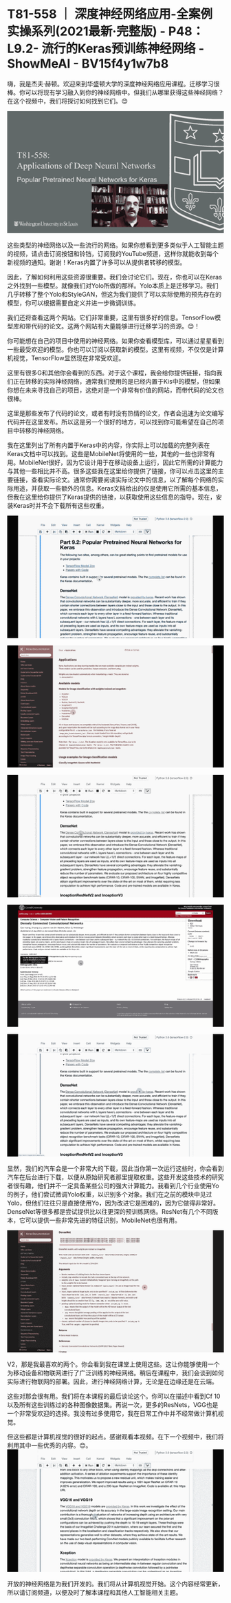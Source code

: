 # T81-558 ｜ 深度神经网络应用-全案例实操系列(2021最新·完整版) - P48：L9.2- 流行的Keras预训练神经网络 - ShowMeAI - BV15f4y1w7b8

嗨，我是杰夫·赫顿。欢迎来到华盛顿大学的深度神经网络应用课程。迁移学习很棒。你可以将现有学习融入到你的神经网络中。但我们从哪里获得这些神经网络？在这个视频中，我们将探讨如何找到它们。😊

![](img/56e8d9866f4ec8a3da33b17a92d76bbd_1.png)

这些类型的神经网络以及一些流行的网络。如果你想看到更多类似于人工智能主题的视频，请点击订阅按钮和铃铛，订阅我的YouTube频道，这样你就能收到每个新视频的通知。谢谢！Keras内置了许多可以从提供者转移的模型。

因此，了解如何利用这些资源很重要。我们会讨论它们。现在，你也可以在Keras之外找到一些模型。就像我们对Yolo所做的那样。Yolo本质上是迁移学习。我们几乎转移了整个Yolo和StyleGAN，但这为我们提供了可以实际使用的预先存在的模型，你可以根据需要自定义并进一步微调训练。

我们还将查看这两个网站。它们非常重要，这里有很多好的信息。TensorFlow模型库和带代码的论文。这两个网站有大量能够进行迁移学习的资源。😊！[](img/56e8d9866f4ec8a3da33b17a92d76bbd_3.png)

你可能想在自己的项目中使用的神经网络。如果你查看模型库，可以通过星星看到一些最受欢迎的模型。你也可以订阅以获取新的模型。这里有视频，不仅仅是计算机视觉，TensorFlow显然现在非常受欢迎。

这里有很多G和其他你会看到的东西。对于这个课程，我会给你提供链接，指向我们正在转移的实际神经网络，通常我们使用的是已经内置于Kis中的模型，但如果你想在未来寻找自己的项目，这绝对是一个非常有价值的网站，而带代码的论文也很棒。

这里是那些发布了代码的论文，或者有时没有热情的论文，作者会迅速为论文编写代码并在这里发布。所以这是另一个很好的地方，可以找到你可能希望在自己的项目中转移的神经网络。

我在这里列出了所有内置于Keras中的内容，你实际上可以加载的完整列表在Keras文档中可以找到。这些是MobileNet将使用的一些，其他的一些也非常有用。MobileNet很好，因为它设计用于在移动设备上运行，因此它所需的计算能力与其他一些相比并不高。很多这些我在这里给你提供了链接，你可以点击这里的主要链接，查看实际论文。通常你需要阅读实际论文中的信息，以了解每个网络的实际用途，并获取一些额外的信息。Keras文档给出的仅是使用它所需的基本信息，但我在这里给你提供了Keras提供的链接，以获取使用这些信息的指导。现在，安装Keras时并不会下载所有这些权重。

![](img/56e8d9866f4ec8a3da33b17a92d76bbd_5.png)

![](img/56e8d9866f4ec8a3da33b17a92d76bbd_6.png)

![](img/56e8d9866f4ec8a3da33b17a92d76bbd_7.png)

![](img/56e8d9866f4ec8a3da33b17a92d76bbd_8.png)

![](img/56e8d9866f4ec8a3da33b17a92d76bbd_9.png)

显然，我们的汽车会是一个非常大的下载，因此当你第一次运行这些时，你会看到汽车在后台进行下载，以便从原始研究者那里提取权重。这些开发这些技术的研究者很有趣，他们并不一定具备某些公司的强大计算能力。我看到几个行业使用Yo的例子，他们尝试微调Yolo权重，以识别多个对象。我们在之前的模块中见过Yolo，但他们往往只是直接使用Yo，因为改进它是困难的，因为它做得非常好。DenseNet等很多都是尝试提供比以往更深的预训练网络。ResNet有几个不同版本，它可以提供一些非常先进的特征识别，MobileNet也很有用。

![](img/56e8d9866f4ec8a3da33b17a92d76bbd_11.png)

V2，那是我最喜欢的两个。你会看到我在课堂上使用这些。这让你能够使用一个为移动设备和物联网进行了广泛训练的神经网络。稍后在课程中，我们会谈到如何实际进行物联网的部署。因此，进行神经网络计算，无论是在边缘还是在云端。

这些对那会很有用。我们将在本课程的最后谈论这个。你可以在描述中看到Cf 10以及所有这些训练过的各种图像数据集。再说一次，更多的ResNets，VGG也是一个非常受欢迎的选择。我没有过多使用它，我在日常工作中并不经常做计算机视觉。

但这些都是计算机视觉的很好的起点。感谢观看本视频。在下一个视频中，我们将利用其中一些优秀的内容。😊。![](img/56e8d9866f4ec8a3da33b17a92d76bbd_13.png)

开放的神经网络是为我们开发的。我们将从计算机视觉开始。这个内容经常更新，所以请订阅频道，以便及时了解本课程和其他人工智能相关主题。
